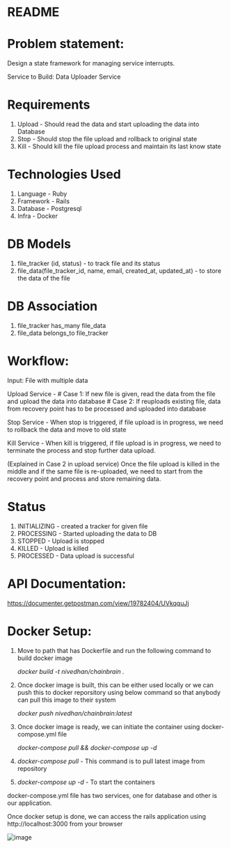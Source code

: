 # README

# Problem statement:

Design a state framework for managing service interrupts.


Service to Build:  Data Uploader Service


# Requirements

1. Upload - Should read the data and start uploading the data into Database
2. Stop   - Should stop the file upload and rollback to original state
3. Kill   - Should kill the file upload process and maintain its last know state


# Technologies Used
1. Language  - Ruby
2. Framework - Rails
3. Database  - Postgresql
4. Infra     - Docker

# DB Models
1. file_tracker (id, status) - to track file and its status
2. file_data(file_tracker_id, name, email, created_at, updated_at) - to store the data of the file

# DB Association

1. file_tracker has_many file_data
2. file_data belongs_to file_tracker

# Workflow:

Input: File with multiple data

Upload Service -  # Case 1: If new file is given, read the data from the file and upload the data into database 
		  # Case 2: If reuploads existing file, data from recovery point has to be processed and uploaded into database

Stop Service   -  When stop is triggered, if file upload is in progress, we need to rollback the data and move to old state

Kill Service   -  When kill is triggered, if file upload is in progress, we need to terminate the process and stop further data upload. 

(Explained in Case 2 in upload service) Once the file upload is killed in the middle and if the same file is re-uploaded, we need to start from the recovery point and process and store remaining data.


# Status

1. INITIALIZING - created a tracker for given file 
2. PROCESSING   - Started uploading the data to DB
3. STOPPED      - Upload is stopped
4. KILLED       - Upload is killed
5. PROCESSED    - Data upload is successful


# API Documentation:

https://documenter.getpostman.com/view/19782404/UVkqquJj

# Docker Setup:

1. Move to path that has Dockerfile and run the following command to build docker image
	
   *docker build -t nivedhan/chainbrain .*

2. Once docker image is built, this can be either used locally or we can push this to docker reporsitory using below command so that anybody can pull this image to their system
  
    *docker push nivedhan/chainbrain:latest*

3. Once docker image is ready, we can initiate the container using docker-compose.yml file

    *docker-compose pull && docker-compose up -d*

1. *docker-compose pull*   - This command is to pull latest image from repository
2. *docker-compose up -d*  - To start the containers


docker-compose.yml file has two services, one for database and other is our application.  



Once docker setup is done, we can access the rails application using http://localhost:3000 from your browser

![image](https://user-images.githubusercontent.com/42088074/155875737-79d6e50d-b6a4-4e0f-8d4c-34b402eec379.png)




